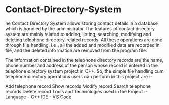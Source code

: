 # Contact-Directory-System
he Contact Directory System allows storing contact details in a database which is handled by the administrator
The features of contact directory system are mainly related to adding, listing, searching, modifying and deleting telephone directory-related records. All these operations are done through file handling, i.e., all the added and modified data are recorded in file, and the deleted information are removed from the program file.

The information contained in the telephone directory records are the name, phone number and address of the person whose record is entered in the telephone directory system project in C++. So, the simple file handling cum telephone directory operations users can perform in this project are :-

Add telephone record
Show records
Modify record
Search telephone records
Delete record
Tools and Technologies used in the Project :-
Language - C++
IDE - VS Code
